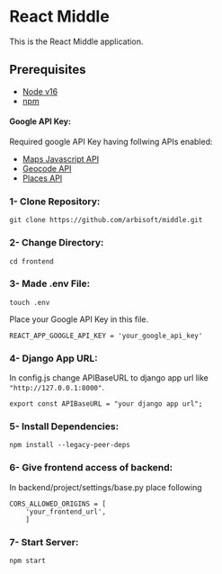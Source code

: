# React Middle
This is the React Middle application.

## Prerequisites

- [Node v16](https://nodejs.org/en/docs/)
- [npm](https://docs.npmjs.com/)

#### Google API Key:
Required google API Key having follwing APIs enabled:

- [Maps Javascript API](https://developers.google.com/maps/documentation/javascript)
- [Geocode API](https://developers.google.com/maps/documentation/geocoding)
- [Places API](https://developers.google.com/maps/documentation/places/web-service)


### 1- Clone Repository:
    git clone https://github.com/arbisoft/middle.git

### 2- Change Directory:
    cd frontend

### 3- Made .env File:
    touch .env

Place your Google API Key in this file.
    
    REACT_APP_GOOGLE_API_KEY = 'your_google_api_key'

### 4- Django App URL:
In config.js change APIBaseURL to django app url like `"http://127.0.0.1:8000"`.

    export const APIBaseURL = "your django app url";
    

### 5- Install Dependencies:
    npm install --legacy-peer-deps

### 6- Give frontend access of backend:
In backend/project/settings/base.py place following

    CORS_ALLOWED_ORIGINS = [
        'your_frontend_url',
        ]

### 7- Start Server:
    npm start
